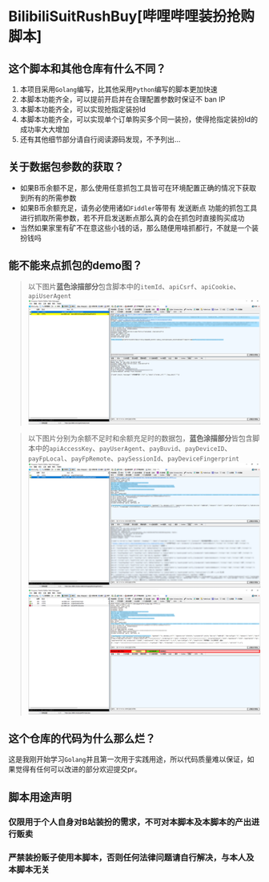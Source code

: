 # BilibiliSuitRushBuy[哔哩哔哩装扮抢购脚本]

## 这个脚本和其他仓库有什么不同？

1. 本项目采用`Golang`编写，比其他采用`Python`编写的脚本更加快速
2. 本脚本功能齐全，可以提前开启并在合理配置参数时保证不 ban IP
3. 本脚本功能齐全，可以实现抢指定装扮Id
4. 本脚本功能齐全，可以实现单个订单购买多个同一装扮，使得抢指定装扮Id的成功率大大增加
5. 还有其他细节部分请自行阅读源码发现，不予列出...

## 关于数据包参数的获取？

- 如果B币余额不足，那么使用任意抓包工具皆可在环境配置正确的情况下获取到所有的所需参数
- 如果B币余额充足，请务必使用诸如`Fiddler`等带有 发送断点 功能的抓包工具进行抓取所需参数，若不开启发送断点那么真的会在抓包时直接购买成功
- 当然如果家里有矿不在意这些小钱的话，那么随便用啥抓都行，不就是一个装扮钱吗

## 能不能来点抓包的demo图？

> 以下图片**蓝色涂描部分**包含脚本中的`itemId`、`apiCsrf`、`apiCookie`、`apiUserAgent`
> ![api](./Screenshots/AFEF4592952FF90CBBE8E0D15301F966BBEEF546.png)

> 以下图片分别为余额不足时和余额充足时的数据包，**蓝色涂描部分**皆包含脚本中的`apiAccessKey`、`payUserAgent`、`payBuvid`、`payDeviceID`、`payFpLocal`、`payFpRemote`、`paySessionId`、`payDeviceFingerprint`
> ![api](./Screenshots/A0D7D8D2E1C81F69439D4263E7559058E0ED1F14.png)
> ![api](./Screenshots/F288684AD35F9D3E9B619706736874511C6DB4AA.png)

## 这个仓库的代码为什么那么烂？

这是我刚开始学习`Golang`并且第一次用于实践用途，所以代码质量难以保证，如果觉得有任何可以改进的部分欢迎提交pr。

## 脚本用途声明

### 仅限用于个人自身对B站装扮的需求，不可对本脚本及本脚本的产出进行贩卖
### 严禁装扮贩子使用本脚本，否则任何法律问题请自行解决，与本人及本脚本无关
